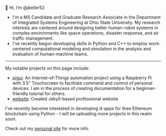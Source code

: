 👋 Hi, I’m @jkeller52
- I'm a MS Candidate and Graduate Research Associate in the Department of Integrated Systems Engineering at Ohio State University. My research interests are centered around  designing better human-robot systems in complex environments like space operations, disaster response, and air traffic management. 
- I've recently begun developing skills in Python and C++ to employ work-centered computational modeling and simulation in the analysis and evaluation of human-machine teams.
-------
My notable projects on this page include:
- [pigui](https://github.com/jkeller52/pigui): An Internet-of-Things automation project using a Raspberry Pi with 3.5" Touchscreen to facilitate command and control of personal devices. I am in the process of creating documentation for a beginner-friendly tutorial for others. 
- [website](https://github.com/jkeller52/jkeller52.github.io): Created Jekyll-based professional website



I've recently become interested in developing d-apps for thee Ethereum blockchain using Python - I will be uploading more projects in this realm soon.



Check out my [personal site](jkeller52.github.io) for more info.
<!---
https://jkeller52.github.io/
--->
